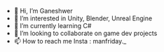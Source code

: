 - 👋 Hi, I’m Ganeshwer
- 👀 I’m interested in Unity, Blender, Unreal Engine
- 🌱 I’m currently learning C#
- 💞️ I’m looking to collaborate on game dev projects
- 📫 How to reach me 
                      Insta : manfriday._

<!---
ganeshwerb/ganeshwerb is a ✨ special ✨ repository because its `README.md` (this file) appears on your GitHub profile.
You can click the Preview link to take a look at your changes.
--->
